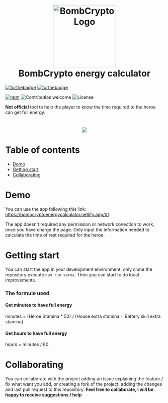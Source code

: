 <h1 align="center">
  <br>
  <a href="https://github.com/r2diesel/stcala-forest-lodge/"><img src="https://user-images.githubusercontent.com/66505715/137637573-b82578cb-65ba-478c-b749-9313e115b18f.png" alt="BombCryptoLogo" width="200"></a>
  
  <br />
  BombCrypto energy calculator
</h1>

[![forthebadge](https://forthebadge.com/images/badges/made-with-vue.svg)](https://forthebadge.com)
[![forthebadge](https://forthebadge.com/images/badges/built-with-love.svg)](https://forthebadge.com)

[![npm](https://img.shields.io/badge/npm-6.14.11-red.svg)](https://quasar.dev)
![Contributios welcome](https://img.shields.io/badge/Contributions-Welcome-green.svg)
![License](https://img.shields.io/badge/License-Apache_2.0-green.svg)

**Not official** tool to help the player to know the time required to the heroe can get full energy. 

<h1 align="center">
  <img src="https://user-images.githubusercontent.com/66505715/137637708-0b529c34-6a7b-4de7-af99-c8f1f9d62216.png" />
</h1>

# Table of contents

- [Demo](#demo)
- [Getting start](#getting-start)
- [Collaborating](#collaborating)

# Demo

You can use the app following this link: https://bombcryptoenergycalculator.netlify.app/#/.

The app doesn't required any permission or network conection to work, once you have charge the page. Only input the information needed to calculate the time of rest required for the heroe.

# Getting start

You can start the app in your development environment, only clone the repository execute `npm run serve`. Then you can start to do local improvements.

### The formule used

#### Get minutes to have full energy
minutes = (Heroe Stamina * 50) / (House extra stamina + Battery skill extra stamina)

#### Get hours to have full energy
hours = minutes / 60

# Collaborating

You can collaborate with the project adding an issue explaining the feature / fix what want you add, or creating a fork of the project, adding the changes and last pull request to this repository. **Feel free to collaborate, I will be happy to receive suggestions / help**
